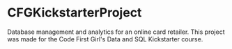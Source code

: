 # CFGKickstarterProject
Database management and analytics for an online card retailer. This project was made for the Code First Girl's Data and SQL Kickstarter course.
